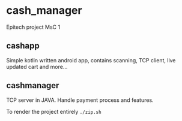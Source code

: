 # cash_manager
Epitech project MsC 1  


## cashapp
Simple kotlin written android app, contains scanning, TCP client, live updated cart and more...  
 
  
## cashmanager  
TCP server in JAVA. Handle payment process and features.
 
 
To render the project entirely `./zip.sh`
